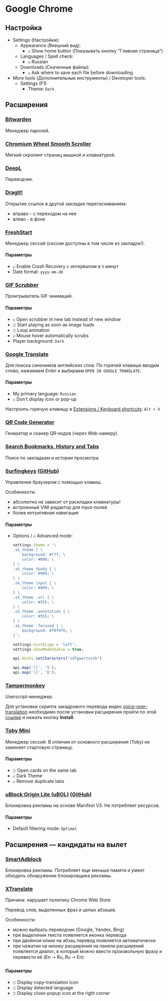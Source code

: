 # Google Chrome

## Настройка

- Settings (Настройки):
  - Appearance (Внешний вид):
    - `☑` Show home button (Показывать кнопку "Главная страница")
  - Languages / Spell check:
    - `☑` Russian
  - Downloads (Скаченные файлы):
    - `☑` Ask where to save each file before downloading
- More tools (Дополнительные инструменты) / Developer tools:
  - Settings (F1)
    - Theme: `Dark`

## Расширения

### [Bitwarden](https://chromewebstore.google.com/detail/bitwarden/nngceckbapebfimnlniiiahkandclblb)

Менеджер паролей.

### [Chromium Wheel Smooth Scroller](https://chromewebstore.google.com/detail/chromium-wheel-smooth-scr/khpcanbeojalbkpgpmjpdkjnkfcgfkhb)

Мягкий скролинг страниц мышкой и клавиатурой.

### [DeepL](https://chromewebstore.google.com/detail/deepl/cofdbpoegempjloogbagkncekinflcnj)

Переводчик.

### [DragIt!](https://chromewebstore.google.com/detail/dragit/bnmedfjfiggbacggokfddhocaignedbk)

Открытие ссылок в другой закладке перетаскиванием:

- вправо - с переходом на нее
- влево - в фоне

### [FreshStart](https://chromewebstore.google.com/detail/freshstart-cross-browser/nmidkjogcjnnlfimjcedenagjfacpobb)

Менеджер сессий (сессии доступны в том числе из закладок!).

#### Параметры

- `☑` Enable Crash Recovery с интервалом в `5` минут
- Date format: `yyyy-mm-dd`

### [GIF Scrubber](https://chromewebstore.google.com/detail/gif-scrubber/gbdacbnhlfdlllckelpdkgeklfjfgcmp)

Проигрыватель GIF-анимаций.

#### Параметры

- `☑` Open scrubber in new tab instead of new window
- `⎅` Start playing as soon as image loads
- `⎅` Loop animation
- `☑` Mouse hover automatically scrubs
- Player background: `Dark`

### [Google Translate](https://chromewebstore.google.com/detail/google-translate/aapbdbdomjkkjkaonfhkkikfgjllcleb)

Для поиска синонимов английских слов. По горячей клавише вводим слово, нажимаем Enter и выбираем
`OPEN IN GOOGLE TRANSLATE`.

#### Параметры

- My primary language: `Russian`
- `☑` Don't display icon or pop-up

Настроить горячую клавищу в [Extensions / Keyboard shortcuts](chrome://extensions/shortcuts): `Alt + X`

### [QR Code Generator](https://chromewebstore.google.com/detail/qr-code-generator/hoeiookpkijlnjdafhaclpdbfflelmci)

Генератор и сканер QR-кодов (через Web-камеру).

### [Search Bookmarks, History and Tabs](https://chromewebstore.google.com/detail/search-bookmarks-history/cofpegcepiccpobikjoddpmmocficdjj)

Поиск по закладкам и истории просмотра.

### [Surfingkeys](https://chromewebstore.google.com/detail/surfingkeys/gfbliohnnapiefjpjlpjnehglfpaknnc) ([GitHub](https://github.com/brookhong/Surfingkeys))

Управление браузером с помощью клавиш.

Особенности:

- абсолютно не зависит от раскладки клавиатуры!
- встроенный VIM-редактор для input-полей
- более интуитивная навигация

#### Параметры

- Options / `☑` Advanced mode:

    ```js
    settings.theme = '\
    .sk_theme { \
        background: #fff; \
        color: #000; \
    } \
    .sk_theme tbody { \
        color: #000; \
    } \
    .sk_theme input { \
        color: #000; \
    } \
    .sk_theme .url { \
        color: #555; \
    } \
    .sk_theme .annotation { \
        color: #555; \
    } \
    .sk_theme .focused { \
        background: #f0f0f0; \
    }';

    settings.hintAlign = 'left';
    settings.showModeStatus = true;

    api.Hints.setCharacters("sdfgwertxcvb")

    api.map('[[', 'S');
    api.map(']]', 'D');
    ```

### [Tampermonkey](https://chromewebstore.google.com/detail/tampermonkey/dhdgffkkebhmkfjojejmpbldmpobfkfo)

Userscript-менеджер.

Для установки скрипта закадрового перевода видео [voice-over-translation](https://github.com/ilyhalight/voice-over-translation)
необходимо после установки расширения пройти по этой [ссылке](https://raw.githubusercontent.com/ilyhalight/voice-over-translation/master/dist/vot.user.js) и нажать кнопку **Install**.

### [Toby Mini](https://chromewebstore.google.com/detail/toby-mini/gfdcgfhkelkdmglklfbndgopaihmoeci)

Менеджер сессий. В отличии от основного расширения (Toby) не заменяет стартовую страницу.

#### Параметры

- `⎅` Open cards on the same tab
- `☑` Dark Theme
- `☑` Remove duplicate tabs

### [uBlock Origin Lite (uBOL)](https://chromewebstore.google.com/detail/ublock-origin-lite/ddkjiahejlhfcafbddmgiahcphecmpfh) ([GitHub](https://github.com/uBlockOrigin/uBOL-home))

Блокировка рекламы на основе Manifest V3. Не потребляет ресурсов.

#### Параметры

- Default filtering mode: `Optimal`

## Расширения — кандидаты на вылет

### [SmartAdblock](https://chrome.google.com/webstore/detail/smartadblock/fofomggefchbeiemhdhacdojbefmkhfb/)

Блокировка рекламы. Потребляет еще меньше памяти и умеет обходить обнаружение блокировщика рекламы.

### [XTranslate](https://chrome.google.com/webstore/detail/xtranslate/gfgpkepllngchpmcippidfhmbhlljhoo)

Причина: нарушает политику Chrome Web Store

Перевод слов, выделенных фраз и целых абзацев.

Особенности:

- можно выбрать переводчик (Google, Yandex, Bing)
- при выделении текста появляется иконка перевода
- при двойном клике на абзац перевод появляется автоматически
- при нажатии на иконку расширения на панели расширений
  появляется диалог, в который можно ввести произвольную
  фразу и перевести её (En 🠖 Ru, Ru 🠖 En)

#### Параметры

- `⎅` Display copy-translation icon
- `⎅` Display detected language
- `⎅` Display close-popup icon at the right corner
